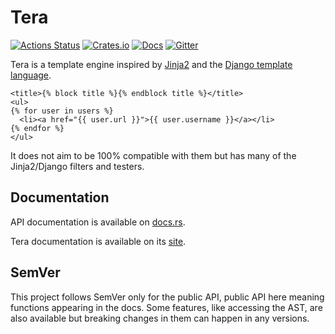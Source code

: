 # Tera

[![Actions Status](https://github.com/Keats/tera/workflows/ci/badge.svg)](https://github.com/Keats/tera/actions)
[![Crates.io](https://img.shields.io/crates/v/tera.svg)](https://crates.io/crates/tera)
[![Docs](https://docs.rs/tera/badge.svg)](https://docs.rs/crate/tera/)
[![Gitter](https://badges.gitter.im/Tera-templates/community.svg)](https://gitter.im/Tera-templates/community?utm_source=badge&utm_medium=badge&utm_campaign=pr-badge)

Tera is a template engine inspired by [Jinja2](http://jinja.pocoo.org/) and the [Django template language](https://docs.djangoproject.com/en/3.1/topics/templates/).

```jinja2
<title>{% block title %}{% endblock title %}</title>
<ul>
{% for user in users %}
  <li><a href="{{ user.url }}">{{ user.username }}</a></li>
{% endfor %}
</ul>
```

It does not aim to be 100% compatible with them but has many of the Jinja2/Django filters and testers.

## Documentation
API documentation is available on [docs.rs](https://docs.rs/crate/tera/).

Tera documentation is available on its [site](https://tera.netlify.app/docs).

## SemVer
This project follows SemVer only for the public API, public API here meaning functions appearing in the docs.
Some features, like accessing the AST, are also available but breaking changes in them can happen in any versions.
